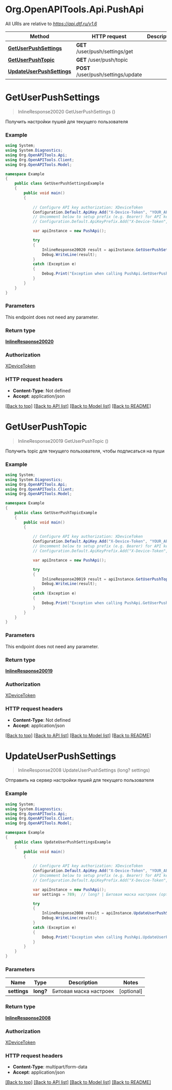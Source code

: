 # Org.OpenAPITools.Api.PushApi

All URIs are relative to *https://api.dtf.ru/v1.6*

Method | HTTP request | Description
------------- | ------------- | -------------
[**GetUserPushSettings**](PushApi.md#getuserpushsettings) | **GET** /user/push/settings/get | 
[**GetUserPushTopic**](PushApi.md#getuserpushtopic) | **GET** /user/push/topic | 
[**UpdateUserPushSettings**](PushApi.md#updateuserpushsettings) | **POST** /user/push/settings/update | 


<a name="getuserpushsettings"></a>
# **GetUserPushSettings**
> InlineResponse20020 GetUserPushSettings ()



Получить настройки пушей для текущего пользователя

### Example
```csharp
using System;
using System.Diagnostics;
using Org.OpenAPITools.Api;
using Org.OpenAPITools.Client;
using Org.OpenAPITools.Model;

namespace Example
{
    public class GetUserPushSettingsExample
    {
        public void main()
        {
            
            // Configure API key authorization: XDeviceToken
            Configuration.Default.ApiKey.Add("X-Device-Token", "YOUR_API_KEY");
            // Uncomment below to setup prefix (e.g. Bearer) for API key, if needed
            // Configuration.Default.ApiKeyPrefix.Add("X-Device-Token", "Bearer");

            var apiInstance = new PushApi();

            try
            {
                InlineResponse20020 result = apiInstance.GetUserPushSettings();
                Debug.WriteLine(result);
            }
            catch (Exception e)
            {
                Debug.Print("Exception when calling PushApi.GetUserPushSettings: " + e.Message );
            }
        }
    }
}
```

### Parameters
This endpoint does not need any parameter.

### Return type

[**InlineResponse20020**](InlineResponse20020.md)

### Authorization

[XDeviceToken](../README.md#XDeviceToken)

### HTTP request headers

 - **Content-Type**: Not defined
 - **Accept**: application/json

[[Back to top]](#) [[Back to API list]](../README.md#documentation-for-api-endpoints) [[Back to Model list]](../README.md#documentation-for-models) [[Back to README]](../README.md)

<a name="getuserpushtopic"></a>
# **GetUserPushTopic**
> InlineResponse20019 GetUserPushTopic ()



Получить topic для текущего пользователя, чтобы подписаться на пуши

### Example
```csharp
using System;
using System.Diagnostics;
using Org.OpenAPITools.Api;
using Org.OpenAPITools.Client;
using Org.OpenAPITools.Model;

namespace Example
{
    public class GetUserPushTopicExample
    {
        public void main()
        {
            
            // Configure API key authorization: XDeviceToken
            Configuration.Default.ApiKey.Add("X-Device-Token", "YOUR_API_KEY");
            // Uncomment below to setup prefix (e.g. Bearer) for API key, if needed
            // Configuration.Default.ApiKeyPrefix.Add("X-Device-Token", "Bearer");

            var apiInstance = new PushApi();

            try
            {
                InlineResponse20019 result = apiInstance.GetUserPushTopic();
                Debug.WriteLine(result);
            }
            catch (Exception e)
            {
                Debug.Print("Exception when calling PushApi.GetUserPushTopic: " + e.Message );
            }
        }
    }
}
```

### Parameters
This endpoint does not need any parameter.

### Return type

[**InlineResponse20019**](InlineResponse20019.md)

### Authorization

[XDeviceToken](../README.md#XDeviceToken)

### HTTP request headers

 - **Content-Type**: Not defined
 - **Accept**: application/json

[[Back to top]](#) [[Back to API list]](../README.md#documentation-for-api-endpoints) [[Back to Model list]](../README.md#documentation-for-models) [[Back to README]](../README.md)

<a name="updateuserpushsettings"></a>
# **UpdateUserPushSettings**
> InlineResponse2008 UpdateUserPushSettings (long? settings)



Отправить на сервер настройки пушей для текущего пользователя

### Example
```csharp
using System;
using System.Diagnostics;
using Org.OpenAPITools.Api;
using Org.OpenAPITools.Client;
using Org.OpenAPITools.Model;

namespace Example
{
    public class UpdateUserPushSettingsExample
    {
        public void main()
        {
            
            // Configure API key authorization: XDeviceToken
            Configuration.Default.ApiKey.Add("X-Device-Token", "YOUR_API_KEY");
            // Uncomment below to setup prefix (e.g. Bearer) for API key, if needed
            // Configuration.Default.ApiKeyPrefix.Add("X-Device-Token", "Bearer");

            var apiInstance = new PushApi();
            var settings = 789;  // long? | Битовая маска настроек (optional) 

            try
            {
                InlineResponse2008 result = apiInstance.UpdateUserPushSettings(settings);
                Debug.WriteLine(result);
            }
            catch (Exception e)
            {
                Debug.Print("Exception when calling PushApi.UpdateUserPushSettings: " + e.Message );
            }
        }
    }
}
```

### Parameters

Name | Type | Description  | Notes
------------- | ------------- | ------------- | -------------
 **settings** | **long?**| Битовая маска настроек | [optional] 

### Return type

[**InlineResponse2008**](InlineResponse2008.md)

### Authorization

[XDeviceToken](../README.md#XDeviceToken)

### HTTP request headers

 - **Content-Type**: multipart/form-data
 - **Accept**: application/json

[[Back to top]](#) [[Back to API list]](../README.md#documentation-for-api-endpoints) [[Back to Model list]](../README.md#documentation-for-models) [[Back to README]](../README.md)

